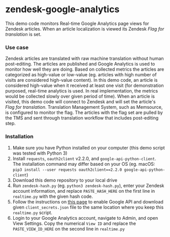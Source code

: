 zendesk-google-analytics
========

This demo code monitors Real-time Google Analytics page views for Zendesk articles. When an article localization is viewed its Zendesk _Flag for translation_ is set.


### Use case ###

Zendesk articles are translated with raw machine translation without human post-editing.
The articles are published and Google Analytics is used to monitor how well they are doing.
Based on collected metrics the articles are categorized as high-value or low-value (eg. articles with high number of visits are considered high-value content).
In this demo code, an article is considered high-value when it received at least one visit
(for demonstration purposed, real-time analytics is used. In real implementation, the metrics 
would be collected slowly over given period of time).
When an article is visited, this demo code will connect to Zendesk and will set the article's
_Flag for translation_.
Translation Management System, such as Memsource, is configured to monitor the flag. The articles
with the flag set are pulled by the TMS and sent through translation workflow that includes post-editing step.

### Installation ###

1. Make sure you have Python installed on your computer (this demo script was tested with Python 3)
1. Install `requests`, `oauth2client` v2.2.0, and `google-api-python-client`. The installation command may differ based on your OS (eg. macOS: `pip3 install --user requests oauth2client==2.2.0 google-api-python-client`)
1. Download this demo repository to your local drive
1. Run `zendesk-hash.py` (eg. `python3 zendesk-hash.py`), enter your Zendesk account information, and replace `PASTE_HASH_HERE` on the first line in `realtime.py` with the given hash code.
1. Follow the instructions on [this page](https://developers.google.com/analytics/devguides/reporting/core/v4/quickstart/service-py#pip) to enable Google API and download given `client_secrets.json` file to the same location where you keep this `realtime.py` script.
1. Login to your Google Analytics account, navigate to Admin, and open View Settings. Copy the numerical `View ID` and replace the `PASTE_VIEW_ID_HERE` on the second line in `realtime.py`
